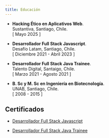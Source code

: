 ```yaml
---
title: Educación
---
```


- **Hacking Ético en Aplicativos Web**.</br> Sustantiva, Santiago, Chile.</br>
  [ Mayo 2025 ]

- **Desarrollador Full Stack Javascript**.</br> Desafío Latam, Santiago, Chile.</br>
  [ Diciembre 2021 - Abril 2023 ]

- **Desarrollador Full Stack Java Trainee**.</br>
  Talento Digital, Santaigo, Chile.</br>
  [ Marzo 2021 - Agosto 2021 ]

- **B. Sc y M. Sc en Ingeniería en Biotecnología**.</br> UNAB, Santiago, Chile.</br>
  [ 2008 - 2015 ]

## Certificados

- [<span id="link">Desarrollador Full Stack Javascript</span>](./javascript.png)

- [<span id="link">Desarrollador Full Stack Java Trainee</span>](./java-trainee.pdf)
